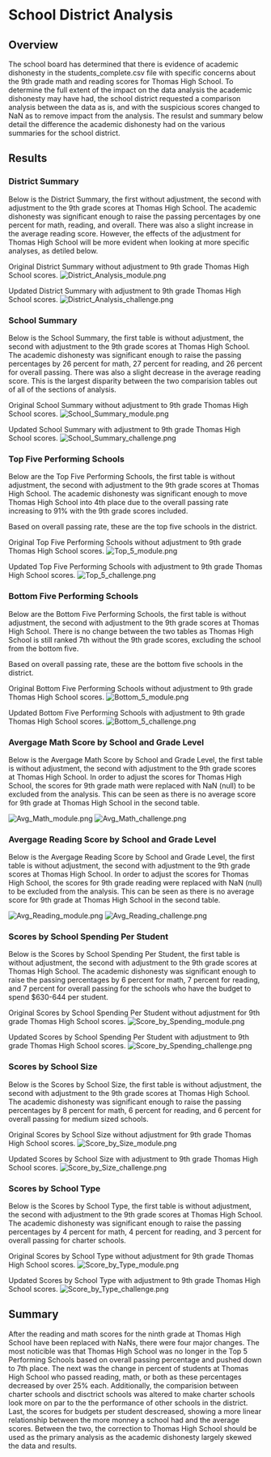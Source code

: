 # School District Analysis
## Overview
The school board has determined that there is evidence of academic dishonesty in the students_complete.csv file with specific concerns about the 9th grade math and reading scores for Thomas High School. To determine the full extent of the impact on the data analysis the academic dishonesty may have had, the school district requested a comparison analysis between the data as is, and with the suspicious scores changed to NaN as to remove impact from the analysis. The resulst and summary below detail the difference the academic dishonesty had on the various summaries for the school district. 

## Results

### District Summary
Below is the District Summary, the first without adjustment, the second with adjustment to the 9th grade scores at Thomas High School. The academic dishonesty was significant enough to raise the passing percentages by one percent for math, reading, and overall. There was also a slight increase in the average reading score. However, the effects of the adjustment for Thomas High School will be more evident when looking at more specific analyses, as detiled below.

Original District Summary without adjustment to 9th grade Thomas High School scores.
![District_Analysis_module.png](https://github.com/rmchartman/School_District_Analysis/blob/master/Resources/District_Analysis_module.png)

Updated District Summary with adjustment to 9th grade Thomas High School scores.
![District_Analysis_challenge.png](https://github.com/rmchartman/School_District_Analysis/blob/master/Resources/District_Analysis_challenge.png)

### School Summary
Below is the School Summary, the first table is without adjustment, the second with adjustment to the 9th grade scores at Thomas High School. The academic dishonesty was significant enough to raise the passing percentages by 26 percent for math, 27 percent for reading, and 26 percent for overall passing. There was also a slight decrease in the average reading score. This is the largest disparity between the two comparision tables out of all of the sections of analysis.

Original School Summary without adjustment to 9th grade Thomas High School scores.
![School_Summary_module.png](https://github.com/rmchartman/School_District_Analysis/blob/master/Resources/School_Summary_module.png)

Updated School Summary with adjustment to 9th grade Thomas High School scores.
![School_Summary_challenge.png](https://github.com/rmchartman/School_District_Analysis/blob/master/Resources/School_Summary_challenge.png)

### Top Five Performing Schools
Below are the Top Five Performing Schools, the first table is without adjustment, the second with adjustment to the 9th grade scores at Thomas High School. The academic dishonesty was significant enough to move Thomas High School into 4th place due to the overall passing rate increasing to 91% with the 9th grade scores included.

Based on overall passing rate, these are the top five schools in the district.

Original Top Five Performing Schools without adjustment to 9th grade Thomas High School scores.
![Top_5_module.png](https://github.com/rmchartman/School_District_Analysis/blob/master/Resources/Top_5_module.png)

Updated Top Five Performing Schools with adjustment to 9th grade Thomas High School scores.
![Top_5_challenge.png](https://github.com/rmchartman/School_District_Analysis/blob/master/Resources/Top_5_challenge.png)

### Bottom Five Performing Schools
Below are the Bottom Five Performing Schools, the first table is without adjustment, the second with adjustment to the 9th grade scores at Thomas High School. There is no change between the two tables as Thomas High School is still ranked 7th without the 9th grade scores, excluding the school from the bottom five. 

Based on overall passing rate, these are the bottom five schools in the district.

Original Bottom Five Performing Schools without adjustment to 9th grade Thomas High School scores.
![Bottom_5_module.png](https://github.com/rmchartman/School_District_Analysis/blob/master/Resources/Bottom_5_module.png)

Updated Bottom Five Performing Schools with adjustment to 9th grade Thomas High School scores.
![Bottom_5_challenge.png](https://github.com/rmchartman/School_District_Analysis/blob/master/Resources/Bottom_5_challenge.png)

### Avergage Math Score by School and Grade Level
Below is the Avergage Math Score by School and Grade Level, the first table is without adjustment, the second with adjustment to the 9th grade scores at Thomas High School. In order to adjust the scores for Thomas High School, the scores for 9th grade math were replaced with NaN (null) to be excluded from the analysis. This can be seen as there is no average score for 9th grade at Thomas High School in the second table.

![Avg_Math_module.png](https://github.com/rmchartman/School_District_Analysis/blob/master/Resources/Avg_Math_module.png)  ![Avg_Math_challenge.png](https://github.com/rmchartman/School_District_Analysis/blob/master/Resources/Avg_Math_challenge.png)

### Avergage Reading Score by School and Grade Level
Below is the Avergage Reading Score by School and Grade Level, the first table is without adjustment, the second with adjustment to the 9th grade scores at Thomas High School. In order to adjust the scores for Thomas High School, the scores for 9th grade reading were replaced with NaN (null) to be excluded from the analysis. This can be seen as there is no average score for 9th grade at Thomas High School in the second table.

![Avg_Reading_module.png](https://github.com/rmchartman/School_District_Analysis/blob/master/Resources/Avg_Reading_module.png)  ![Avg_Reading_challenge.png](https://github.com/rmchartman/School_District_Analysis/blob/master/Resources/Avg_Reading_challenge.png)

### Scores by School Spending Per Student
Below is the Scores by School Spending Per Student, the first table is without adjustment, the second with adjustment to the 9th grade scores at Thomas High School. The academic dishonesty was significant enough to raise the passing percentages by 6 percent for math, 7 percent for reading, and 7 percent for overall passing for the schools who have the budget to spend $630-644 per student.

Original Scores by School Spending Per Student without adjustment for 9th grade Thomas High School scores.
![Score_by_Spending_module.png](https://github.com/rmchartman/School_District_Analysis/blob/master/Resources/Score_by_Spending_module.png)

Updated Scores by School Spending Per Student with adjustment to 9th grade Thomas High School scores.
![Score_by_Spending_challenge.png](https://github.com/rmchartman/School_District_Analysis/blob/master/Resources/Score_by_Spending_challenge.png)

### Scores by School Size
Below is the Scores by School Size, the first table is without adjustment, the second with adjustment to the 9th grade scores at Thomas High School. The academic dishonesty was significant enough to raise the passing percentages by 8 percent for math, 6 percent for reading, and 6 percent for overall passing for medium sized schools.

Original Scores by School Size without adjustment for 9th grade Thomas High School scores.
![Score_by_Size_module.png](https://github.com/rmchartman/School_District_Analysis/blob/master/Resources/Score_by_Size_module.png)

Updated Scores by School Size with adjustment to 9th grade Thomas High School scores.
![Score_by_Size_challenge.png](https://github.com/rmchartman/School_District_Analysis/blob/master/Resources/Score_by_Size_challenge.png)

### Scores by School Type
Below is the Scores by School Type, the first table is without adjustment, the second with adjustment to the 9th grade scores at Thomas High School. The academic dishonesty was significant enough to raise the passing percentages by 4 percent for math, 4 percent for reading, and 3 percent for overall passing for charter schools.

Original Scores by School Type without adjustment for 9th grade Thomas High School scores.
![Score_by_Type_module.png](https://github.com/rmchartman/School_District_Analysis/blob/master/Resources/Score_by_Type_module.png)

Updated Scores by School Type with adjustment to 9th grade Thomas High School scores.
![Score_by_Type_challenge.png](https://github.com/rmchartman/School_District_Analysis/blob/master/Resources/Score_by_Type_challenge.png)


## Summary
After the reading and math scores for the ninth grade at Thomas High School have been replaced with NaNs, there were four major changes. The most noticible was that Thomas High School was no longer in the Top 5 Performing Schools based on overall passing percentage and pushed down to 7th place. The next was the change in percent of students at Thomas High School who passed reading, math, or both as these percentages decreased by over 25% each. Additionally, the comparision between charter schools and disctrict schools was altered to make charter schools look more on par to the the performance of other schools in the district. Last, the scores for budgets per student descreased, showing a more linear relationship between the more monney a school had and the average scores. Between the two, the correction to Thomas High School should be used as the primary analysis as the academic dishonesty largely skewed the data and results.  
